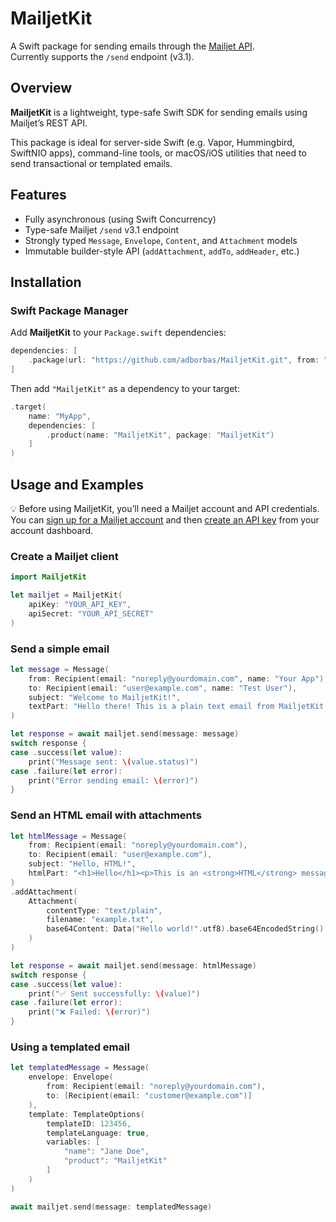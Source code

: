 # MailjetKit

A Swift package for sending emails through the [Mailjet API](https://dev.mailjet.com/email/guides/send-api-V3-1/).  
Currently supports the `/send` endpoint (v3.1).

## Overview

**MailjetKit** is a lightweight, type-safe Swift SDK for sending emails using Mailjet’s REST API.

This package is ideal for server-side Swift (e.g. Vapor, Hummingbird, SwiftNIO apps), command-line tools, or macOS/iOS utilities that need to send transactional or templated emails.

## Features

- Fully asynchronous (using Swift Concurrency)
- Type-safe Mailjet `/send` v3.1 endpoint
- Strongly typed `Message`, `Envelope`, `Content`, and `Attachment` models
- Immutable builder-style API (`addAttachment`, `addTo`, `addHeader`, etc.)

## Installation

### Swift Package Manager

Add **MailjetKit** to your `Package.swift` dependencies:

```swift
dependencies: [
    .package(url: "https://github.com/adborbas/MailjetKit.git", from: "0.1.0")
]
```

Then add `"MailjetKit"` as a dependency to your target:

```swift
.target(
    name: "MyApp",
    dependencies: [
        .product(name: "MailjetKit", package: "MailjetKit")
    ]
)
```

## Usage and Examples

💡 Before using MailjetKit, you’ll need a Mailjet account and API credentials.
You can [sign up for a Mailjet account](https://app.mailjet.com/signup) and then [create an API key](https://app.mailjet.com/account/apikeys) from your account dashboard.

### Create a Mailjet client

```swift
import MailjetKit

let mailjet = MailjetKit(
    apiKey: "YOUR_API_KEY",
    apiSecret: "YOUR_API_SECRET"
)
```

### Send a simple email

```swift
let message = Message(
    from: Recipient(email: "noreply@yourdomain.com", name: "Your App"),
    to: Recipient(email: "user@example.com", name: "Test User"),
    subject: "Welcome to MailjetKit!",
    textPart: "Hello there! This is a plain text email from MailjetKit."
)

let response = await mailjet.send(message: message)
switch response {
case .success(let value):
    print("Message sent: \(value.status)")
case .failure(let error):
    print("Error sending email: \(error)")
}
```

### Send an HTML email with attachments

```swift
let htmlMessage = Message(
    from: Recipient(email: "noreply@yourdomain.com"),
    to: Recipient(email: "user@example.com"),
    subject: "Hello, HTML!",
    htmlPart: "<h1>Hello</h1><p>This is an <strong>HTML</strong> message.</p>"
)
.addAttachment(
    Attachment(
        contentType: "text/plain",
        filename: "example.txt",
        base64Content: Data("Hello world!".utf8).base64EncodedString()
    )
)

let response = await mailjet.send(message: htmlMessage)
switch response {
case .success(let value):
    print("✅ Sent successfully: \(value)")
case .failure(let error):
    print("❌ Failed: \(error)")
}
```

### Using a templated email

```swift
let templatedMessage = Message(
    envelope: Envelope(
        from: Recipient(email: "noreply@yourdomain.com"),
        to: [Recipient(email: "customer@example.com")]
    ),
    template: TemplateOptions(
        templateID: 123456,
        templateLanguage: true,
        variables: [
            "name": "Jane Doe",
            "product": "MailjetKit"
        ]
    )
)

await mailjet.send(message: templatedMessage)
```
